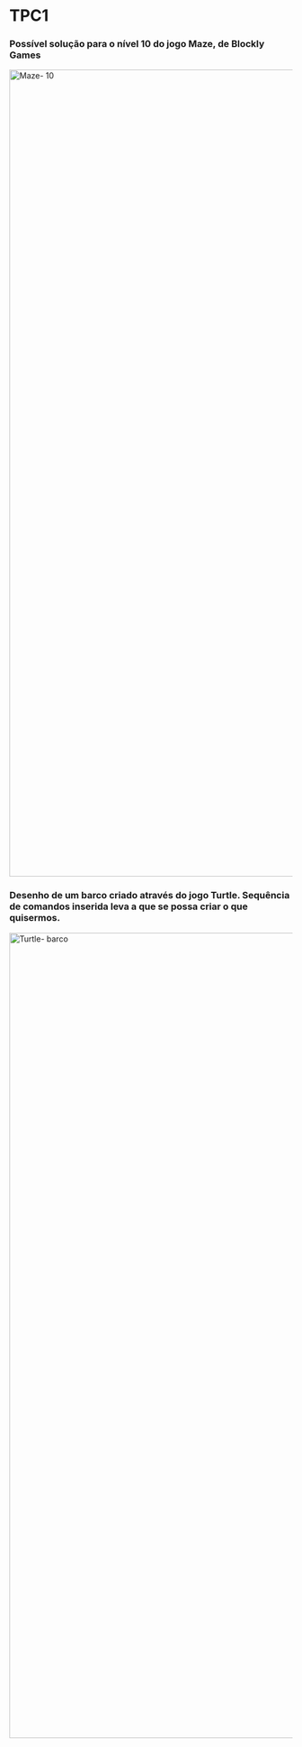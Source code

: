 # TPC1


### Possível solução para o nível 10 do jogo Maze, de Blockly Games
<img width="1433" alt="Maze- 10" src="https://github.com/a95846/ATP2023/assets/92225433/d763b683-e242-4d2d-a980-91872301e9cb">

### Desenho de um barco criado através do jogo Turtle. Sequência de comandos inserida leva a que se possa criar o que quisermos.
<img width="1430" alt="Turtle- barco" src="https://github.com/a95846/ATP2023/assets/92225433/660c988a-a72c-46d3-958e-a668e5e9b565">
